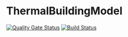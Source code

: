 # ThermalBuildingModel

[![Quality Gate Status](https://sonarcloud.io/api/project_badges/measure?project=ThomasSchuetz_ThermalBuildingModel&metric=alert_status)](https://sonarcloud.io/dashboard?id=ThomasSchuetz_ThermalBuildingModel)
[![Build Status](https://travis-ci.org/ThomasSchuetz/ThermalBuildingModel.svg?branch=master)](https://travis-ci.org/ThomasSchuetz/ThermalBuildingModel)
